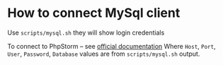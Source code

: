 How to connect MySql client
===========================

Use `scripts/mysql.sh` they will show login credentials

To connect to PhpStorm – see [official documentation](https://www.jetbrains.com/help/phpstorm/connecting-to-a-database.html#mysql)
Where `Host`, `Port`, `User`, `Password`, `Database` values are from `scripts/mysql.sh` output.
